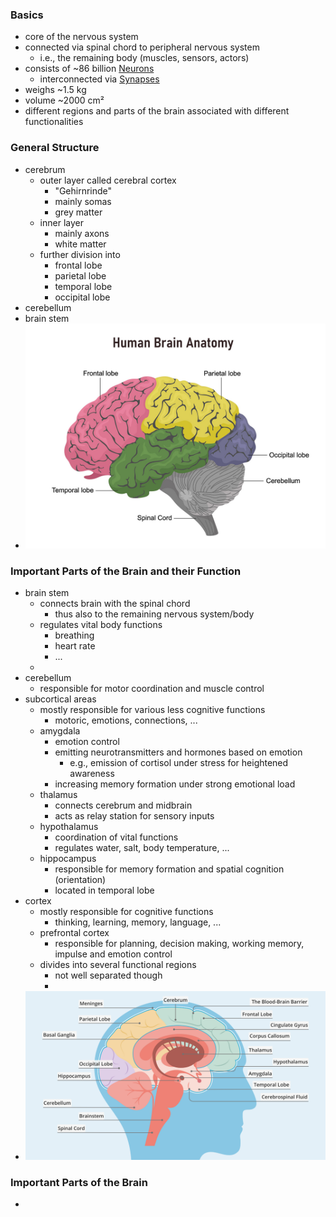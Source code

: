 ### Basics
+ core of the nervous system
+ connected via spinal chord to peripheral nervous system
	+ i.e., the remaining body (muscles, sensors, actors)
+ consists of ~86 billion [Neurons](Neurons.md)
	+ interconnected via [Synapses](Synapses.md)
+ weighs ~1.5 kg 
+ volume ~2000 cm²
+ different regions and parts of the brain associated with different functionalities
### General Structure
+ cerebrum
	+ outer layer called cerebral cortex
		+ "Gehirnrinde"
		+ mainly somas
		+ grey matter
	+ inner layer
		+ mainly axons
		+ white matter
	+ further division into
		+ frontal lobe
		+ parietal lobe
		+ temporal lobe
		+ occipital lobe
+ cerebellum
+ brain stem
+ ![](../../../z_images/Pasted%20image%2020250616095619.png)

### Important Parts of the Brain and their Function
+ brain stem
	+ connects brain with the spinal chord
		+ thus also to the remaining nervous system/body
	+ regulates vital body functions
		+ breathing
		+ heart rate
		+ ...
	+ 
+ cerebellum
	+ responsible for motor coordination and muscle control
+ subcortical areas
	 + mostly responsible for various less cognitive functions
		 + motoric, emotions, connections, ...
	+ amygdala
		+ emotion control
		+ emitting neurotransmitters and hormones based on emotion
			+ e.g., emission of cortisol under stress for heightened awareness 
		+ increasing memory formation under strong emotional load
	+ thalamus
		+ connects cerebrum and midbrain
		+ acts as relay station for sensory inputs
	+ hypothalamus
		+ coordination of vital functions
		+ regulates water, salt, body temperature, ...
	+ hippocampus 
		+ responsible for memory formation and spatial cognition (orientation)
		+ located in temporal lobe
+ cortex
	+ mostly responsible for cognitive functions
		+ thinking, learning, memory, language, ...
	+ prefrontal cortex
		+ responsible for planning, decision making, working memory, impulse and emotion control
	+ divides into several functional regions
		+ not well separated though
		+ 
+ ![](../../../z_images/Pasted%20image%2020250616095736.png)
### Important Parts of the Brain
+ 
